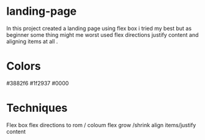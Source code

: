 # landing-page
In this project created a landing page using flex box i tried my best but as beginner some thing might me worst 
used flex  directions justify content and aligning items at all .
# Colors
#3882f6
#1f2937
#0000 
# Techniques
Flex box 
flex directions to rom / coloum 
flex grow /shrink
align items/justify content
